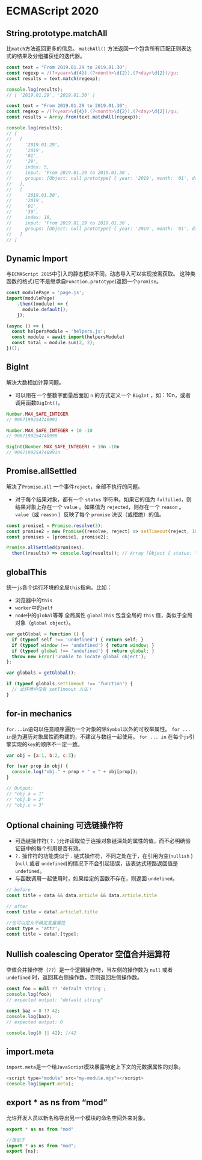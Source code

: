 # ECMAScript 2020

## String.prototype.matchAll
比`match`方法返回更多的信息。 `matchAll()` 方法返回一个包含所有匹配正则表达式的结果及分组捕获组的迭代器。
```js
const text = "From 2019.01.29 to 2019.01.30";
const regexp = /(?<year>\d{4}).(?<month>\d{2}).(?<day>\d{2})/gu;
const results = text.match(regexp);

console.log(results);
// [ '2019.01.29', '2019.01.30' ]

const text = "From 2019.01.29 to 2019.01.30";
const regexp = /(?<year>\d{4}).(?<month>\d{2}).(?<day>\d{2})/gu;
const results = Array.from(text.matchAll(regexp));

console.log(results);
// [
//   [
//     '2019.01.29',
//     '2019',
//     '01',
//     '29',
//     index: 5,
//     input: 'From 2019.01.29 to 2019.01.30',
//     groups: [Object: null prototype] { year: '2019', month: '01', day: '29' }
//   ],
//   [
//     '2019.01.30',
//     '2019',
//     '01',
//     '30',
//     index: 19,
//     input: 'From 2019.01.29 to 2019.01.30',
//     groups: [Object: null prototype] { year: '2019', month: '01', day: '30' }
//   ]
// ]
```

## Dynamic Import
与`ECMAScript 2015`中引入的静态模块不同，动态导入可以实现按需获取。 这种类函数的格式(它不是继承自`Function.prototype`)返回一个`promise`。
```js
const modulePage = 'page.js';
import(modulePage)
    .then((module) => {
      module.default();
    });

(async () => {
  const helpersModule = 'helpers.js';
  const module = await import(helpersModule)
  const total = module.sum(2, 2);
})();
```

## BigInt
解决大数相加计算问题。

- 可以用在一个整数字面量后面加 `n` 的方式定义一个 `BigInt` ，如：10n，或者调用函数`BigInt()`。
```js
Number.MAX_SAFE_INTEGER
// 9007199254740991

Number.MAX_SAFE_INTEGER + 10 -10
// 9007199254740990  

BigInt(Number.MAX_SAFE_INTEGER) + 10n -10n
// 9007199254740991n  
```

## Promise.allSettled
解决了`Promise.all` 一个事件`reject`，全部不执行的问题。

- 对于每个结果对象，都有一个 `status` 字符串。如果它的值为 `fulfilled`，则结果对象上存在一个 `value` 。如果值为 `rejected`，则存在一个 `reason` 。`value`（或 `reason` ）反映了每个 `promise` 决议（或拒绝）的值。
```js
const promise1 = Promise.resolve(3);
const promise2 = new Promise((resolve, reject) => setTimeout(reject, 100, 'foo'));
const promises = [promise1, promise2];

Promise.allSettled(promises).
  then((results) => console.log(results)); // Array [Object { status: "fulfilled", value: 3 }, Object { status: "rejected", reason: "foo" }]
```

## globalThis
统一`js`各个运行环境的全局`this`指向。比如：

- 浏览器中的`this`
- `worker`中的`self`
- `node`中的`global`等等
全局属性 `globalThis` 包含全局的 `this` 值，类似于全局对象（`global object`）。
```js
var getGlobal = function () {
  if (typeof self !== 'undefined') { return self; }
  if (typeof window !== 'undefined') { return window; }
  if (typeof global !== 'undefined') { return global; }
  throw new Error('unable to locate global object');
};

var globals = getGlobal();

if (typeof globals.setTimeout !== 'function') {
  // 此环境中没有 setTimeout 方法！
}
```

## for-in mechanics
`for...in`语句以任意顺序遍历一个对象的除`Symbol`以外的可枚举属性。 `for ... in`是为遍历对象属性而构建的，不建议与数组一起使用。 `for ... in` 在每个`js`引擎实现的`key`的顺序不一定一致。
```js
var obj = {a:1, b:2, c:3};

for (var prop in obj) {
  console.log("obj." + prop + " = " + obj[prop]);
}

// Output:
// "obj.a = 1"
// "obj.b = 2"
// "obj.c = 3"
```

## Optional chaining 可选链操作符
- 可选链操作符( `?.` )允许读取位于连接对象链深处的属性的值，而不必明确验证链中的每个引用是否有效。
- `?.` 操作符的功能类似于 . 链式操作符，不同之处在于，在引用为空(`nullish` ) (`null` 或者 `undefined`)的情况下不会引起错误，该表达式短路返回值是 `undefined`。
- 与函数调用一起使用时，如果给定的函数不存在，则返回 `undefined`。
```js
// before
const title = data && data.article && data.article.title

// after
const title = data?.article?.title

//也可以定义不确定变量属性
const type = 'attr';
const title = data?.[type];
```

## Nullish coalescing Operator 空值合并运算符
空值合并操作符（`??`）是一个逻辑操作符，当左侧的操作数为 `null` 或者 `undefined` 时，返回其右侧操作数，否则返回左侧操作数。
```js
const foo = null ?? 'default string';
console.log(foo);
// expected output: "default string"

const baz = 0 ?? 42;
console.log(baz);
// expected output: 0

console.log(0 || 42); //42
```

## import.meta
`import.meta`是一个给`JavaScript`模块暴露特定上下文的元数据属性的对象。
```js
<script type="module" src="my-module.mjs"></script>
console.log(import.meta);
```

## export * as ns from “mod”
允许开发人员以新名称导出另一个模块的命名空间外来对象。 ​
```js
export * as ns from "mod"

//类似于
import * as ns from "mod";
export {ns};
```
